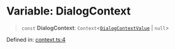 # Variable: DialogContext

> `const` **DialogContext**: `Context`\<[`DialogContextValue`](../type-aliases/DialogContextValue.md) \| `null`\>

Defined in: [context.ts:4](https://github.com/MOhhh-ok/react-dialog-hub/blob/5673faacf88e76b0990b2083c26229d9de0bb4ca/packages/react-dialog-hub/src/context.ts#L4)
